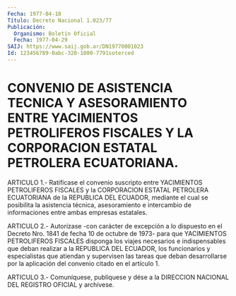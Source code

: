 ```yaml
---
Fecha: 1977-04-18
Título: Decreto Nacional 1.023/77
Publicación:
  Organismo: Boletín Oficial
  Fecha: 1977-04-29
SAIJ: https://www.saij.gob.ar/DN19770001023
Id: 123456789-0abc-320-1000-7791soterced
---
```

# CONVENIO DE ASISTENCIA TECNICA Y ASESORAMIENTO ENTRE YACIMIENTOS PETROLIFEROS FISCALES Y LA CORPORACION ESTATAL PETROLERA ECUATORIANA.

<a id="1"></a>
ARTICULO 1.- Ratifícase el convenio suscripto entre YACIMIENTOS PETROLIFEROS    FISCALES    y   la  CORPORACION  ESTATAL  PETROLERA ECUATORIANA  de  la REPUBLICA DEL  ECUADOR,  mediante  el  cual  se posibilita la asistencia  técnica,  asesoramiento  e intercambio de informaciones entre ambas empresas estatales.

<a id="2"></a>
ARTICULO  2.-  Autorízase  -con  carácter  de  excepción  a lo dispuesto  en  el Decreto Nro. 1841 de fecha 10 de octubre de 1973- para que YACIMIENTOS  PETROLIFEROS  FISCALES  disponga  los  viajes necesarios  e indispensables que deban realizar a la REPUBLICA  DEL ECUADOR,  los    funcionarios    y  especialistas  que  atiendan  y supervisen  las tareas que deban desarrollarse  por  la  aplicación del convenio citado en el artículo 1.

<a id="3"></a>
ARTICULO  3.-  Comuníquese,  publíquese  y dése a la DIRECCION NACIONAL DEL REGISTRO OFICIAL y archívese.